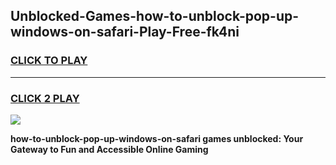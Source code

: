 
## Unblocked-Games-how-to-unblock-pop-up-windows-on-safari-Play-Free-fk4ni
<h3>
<a href="https://premium76.site?title=how-to-unblock-pop-up-windows-on-safari&ref=23A">CLICK TO PLAY</a></h3>
<hr>

<h3>
<a href="https://premium76.site?title=how-to-unblock-pop-up-windows-on-safari&ref=23A">CLICK 2 PLAY</a>
  
</h3>

<a href="https://premium76.site?title=how-to-unblock-pop-up-windows-on-safari&ref=23A"><img src="https://clearcache.store/games.png"></a>


**how-to-unblock-pop-up-windows-on-safari games unblocked: Your Gateway to Fun and Accessible Online Gaming**
